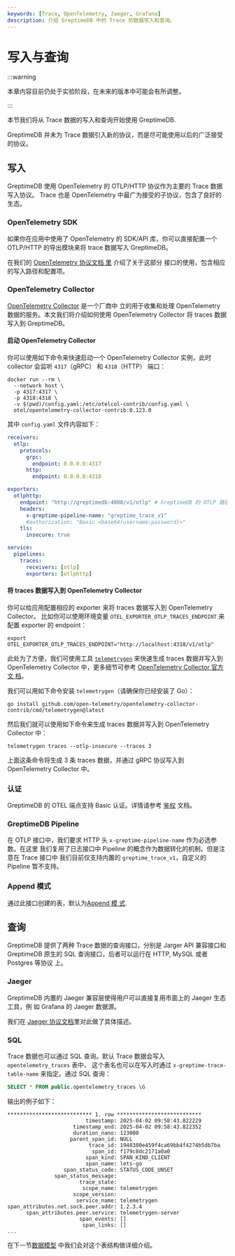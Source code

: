 ```yaml
---
keywords: [Trace, OpenTelemetry, Jaeger, Grafana]
description: 介绍 GreptimeDB 中的 Trace 的数据写入和查询。
---
```


# 写入与查询

:::warning

本章内容目前仍处于实验阶段，在未来的版本中可能会有所调整。

:::

本节我们将从 Trace 数据的写入和查询开始使用 GreptimeDB.

GreptimeDB 并未为 Trace 数据引入新的协议，而是尽可能使用以后的广泛接受的协议。

## 写入

GreptimeDB 使用 OpenTelemetry 的 OTLP/HTTP 协议作为主要的 Trace 数据写入协议。
Trace 也是 OpenTelemetry 中最广为接受的子协议，包含了良好的生态。

### OpenTelemetry SDK

如果你在应用中使用了 OpenTelemetry 的 SDK/API 库，你可以直接配置一个 OTLP/HTTP
的导出模块来将 trace 数据写入 GreptimeDB。

在我们的 [OpenTelemetry 协议文档
里](/user-guide/ingest-data/for-observability/opentelemetry.md) 介绍了关于这部分
接口的使用，包含相应的写入路径和配置项。

### OpenTelemetry Collector

[OpenTelemetry Collector](https://opentelemetry.io/docs/collector/) 是一个厂商中
立的用于收集和处理 OpenTelemetry 数据的服务。本文我们将介绍如何使用
OpenTelemetry Collector 将 traces 数据写入到 GreptimeDB。

#### 启动 OpenTelemetry Collector

你可以使用如下命令来快速启动一个 OpenTelemetry Collector 实例，此时 collector 会监听 `4317`（gRPC） 和 `4318`（HTTP） 端口：

```shell
docker run --rm \
  --network host \
  -p 4317:4317 \
  -p 4318:4318 \
  -v $(pwd)/config.yaml:/etc/otelcol-contrib/config.yaml \
  otel/opentelemetry-collector-contrib:0.123.0
```

其中 `config.yaml` 文件内容如下：

```yaml
receivers:
  otlp:
    protocols:
      grpc:
        endpoint: 0.0.0.0:4317
      http:
        endpoint: 0.0.0.0:4318

exporters:
  otlphttp:
    endpoint: "http://greptimedb:4000/v1/otlp" # GreptimeDB 的 OTLP 路径
    headers:
      x-greptime-pipeline-name: "greptime_trace_v1"
      #authorization: "Basic <base64(username:password)>"
    tls:
      insecure: true

service:
  pipelines:
    traces:
      receivers: [otlp]
      exporters: [otlphttp]
```

#### 将 traces 数据写入到 OpenTelemetry Collector

你可以给应用配置相应的 exporter 来将 traces 数据写入到 OpenTelemetry Collector。
比如你可以使用环境变量 `OTEL_EXPORTER_OTLP_TRACES_ENDPOINT` 来配置 exporter 的
endpoint：

```shell
export OTEL_EXPORTER_OTLP_TRACES_ENDPOINT="http://localhost:4318/v1/otlp"
```

此处为了方便，我们可使用工具
[`telemetrygen`](https://github.com/open-telemetry/opentelemetry-collector-contrib/tree/main/cmd/telemetrygen)
来快速生成 traces 数据并写入到 OpenTelemetry Collector 中，更多细节可参考
[OpenTelemetry Collector 官方文
档](https://opentelemetry.io/docs/collector/quick-start/)。

我们可以用如下命令安装 `telemetrygen`（请确保你已经安装了 Go）：

```shell
go install github.com/open-telemetry/opentelemetry-collector-contrib/cmd/telemetrygen@latest
```

然后我们就可以使用如下命令来生成 traces 数据并写入到 OpenTelemetry Collector 中：

```shell
telemetrygen traces --otlp-insecure --traces 3
```

上面这条命令将生成 3 条 traces 数据，并通过 gRPC 协议写入到 OpenTelemetry Collector 中。


### 认证

GreptimeDB 的 OTEL 端点支持 Basic 认证。详情请参考 [鉴权](/user-guide/protocols/http.md#鉴权) 文档。

### GreptimeDB Pipeline

在 OTLP 接口中，我们要求 HTTP 头 `x-greptime-pipeline-name` 作为必选参数。在这里
我们复用了日志接口中 Pipeline 的概念作为数据转化的机制。但是注意在 Trace 接口中
我们目前仅支持内置的 `greptime_trace_v1`，自定义的 Pipeline 暂不支持。

### Append 模式

通过此接口创建的表，默认为[Append 模
式](/user-guide/administration/design-table.md#何时使用-append-only-表).

## 查询

GreptimeDB 提供了两种 Trace 数据的查询接口，分别是 Jarger API 兼容接口和
GreptimeDB 原生的 SQL 查询接口，后者可以运行在 HTTP, MySQL 或者 Postgres 等协议
上。

### Jaeger

GreptimeDB 内置的 Jaeger 兼容层使得用户可以直接复用市面上的 Jaeger 生态工具，例
如 Grafana 的 Jaeger 数据源。

我们在 [Jaeger 协议文档](/user-guide/query-data/jaeger.md)里对此做了具体描述。

### SQL

Trace 数据也可以通过 SQL 查询。默认 Trace 数据会写入 `opentelemetry_traces` 表中，
这个表名也可以在写入时通过 `x-greptime-trace-table-name` 来指定。通过 SQL 查询：

```sql
SELECT * FROM public.opentelemetry_traces \G
```

输出的例子如下：

```
*************************** 1. row ***************************
                         timestamp: 2025-04-02 09:58:43.822229
                     timestamp_end: 2025-04-02 09:58:43.822352
                     duration_nano: 123000
                    parent_span_id: NULL
                          trace_id: 1948380e459f4ca69bb4f4274b5db7ba
                           span_id: f179c8dc2171a0a0
                         span_kind: SPAN_KIND_CLIENT
                         span_name: lets-go
                  span_status_code: STATUS_CODE_UNSET
               span_status_message:
                       trace_state:
                        scope_name: telemetrygen
                     scope_version:
                      service_name: telemetrygen
span_attributes.net.sock.peer.addr: 1.2.3.4
      span_attributes.peer.service: telemetrygen-server
                       span_events: []
                        span_links: []
...
```

在下一节[数据模型](./data-model.md) 中我们会对这个表结构做详细介绍。
